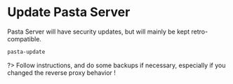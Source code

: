 # Update Pasta Server

Pasta Server will have security updates, but will mainly be kept retro-compatible.

```bash
pasta-update
```

?> Follow instructions, and do some backups if necessary, especially if you changed the reverse proxy behavior !